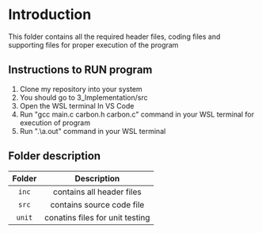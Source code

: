 # Introduction
This folder contains all the required header files, coding files and supporting files for proper execution of the program


## Instructions to RUN program
1. Clone my repository into your system
2. You should go to 3_Implementation/src
3. Open the WSL terminal In VS Code
4. Run "gcc main.c carbon.h carbon.c" command in your WSL terminal for execution of program
5. Run ".\a.out" command in your WSL terminal


## Folder description
|Folder|Description|
|:--:|:--:|
|`inc`| contains all header files|
|`src`| contains source code file|
|`unit`| conatins files for unit testing|


